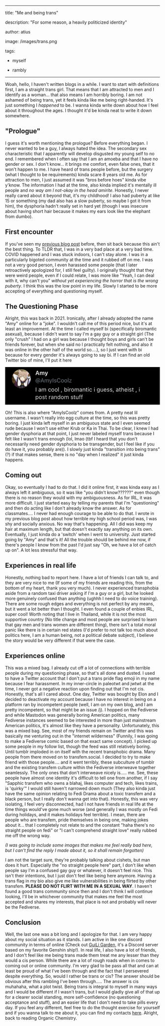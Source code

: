 

---

title:  "Me and being trans"

description: "For some reason, a heavily politicized identity"

author: atius

image: /images/trans.png

tags:

  - myself

  - rambly

---

Woah, hello, I haven't written blogs in a while. I want to start with definitions first, I am a straight trans girl. That means that I am attracted to men and I identify as a woman... that also means I am horribly boring. I am not ashamed of being trans, yet it feels kinda like me being right-handed. It's just something I *happened* to be. I wanna kinda write down about how I feel about it throughout the ages. I thought it'd be kinda neat to write it down somewhere. 

## "Prologue"

I guess it's worth mentioning the prologue? Before everything began. I never wanted to be a guy, I always hated the idea. The secondary sex characteristic that *I* apparently will develop disgusted my young self to no end. I remembered when I often say that I am an amoeba and that I have no gender or sex. I don't know... it brings me comfort, even false ones, that it won't happen to me. I have heard of trans people before, but the surgery (what I thought to be requirements) kinda scare 8 years old me. As for attraction to men, I just assumed it was "bros before hoes" kinda vibe y'know. The information I had at the time, also kinda implied it's mentally ill people and *no way am I not-okay in the head amirite*. Honestly, I never really cared about it beyond that, it's my childhood! I also had puberty at like 15 or something (my dad also has a slow puberty, so maybe I got it from him), the dysphoria hadn't really set in hard yet (though I was insecure about having short hair because it makes my ears look like the elephant from dumbo).

## First encounter

If you've seen my [previous blog post](https://www.atiusamy.com/reflection/) before, then sit back because this ain't the best thing. To TLDR that, I was in a very bad place at a very bad time. COVID happened and I was stuck indoors, I can't stay alone. I was in a particularly bigoted community at the time and it rubbed off on me. I was not a very good person, I even harassed some people (that I later retroactively apologized for, I still feel guilty). I originally thought that they were weird people, even if I could relate, I was more like "Yeah, I can deal with it, why can't you" *without yet experiencing the horror that is the wrong puberty*. I think this was the low point in my life. Slowly I started to be more accepting of everything and questioning myself. 

## The Questioning Phase

Alright, this was back in 2021. Ironically, after I already adopted the name "Amy" online for a "joke". I wouldn't call me of this period nice, but it's at least an improvement. At the time I called myself bi (specifically biromantic asexual), because I didn't want to say I'm a gay guy or a straight girl (The only "crush" I had on a girl was because I thought boys and girls can't be friends forever, but when she said no I practically felt nothing, and also it was online in the other half of the world so....), so I just went with bi because for every gender it's always going to say bi. If I can find an old Twitter bio of mine, I'll put it here



![old twitter bio](/images/IMG_1947.png)



Oh! This is also where "AmyIsCoolz" comes from. A pretty neat lil username. I wasn't really into egg culture at the time, so this was pretty boring. I just kinda left myself in an ambiguous state and I even seemed rude because I won't use either Krub or Ka in Thai. To be clear, I knew I had gender dysphoria at that point, I just never labeled myself trans because I felt like I wasn't trans enough (lol, lmao (tbf I heard that you don't necessarily need gender dysphoria to be transgender, but I feel like if you do have it, you probably are)). I slowly just kinda "transition into being trans"(?) if that makes sense, there is no "day when I realized" it just kinda happens. 

## Coming out

Okay, so eventually I had to do that. I did it online first, it was kinda easy as I always left it ambiguous, so it was like "you didn't know??????" even though there is no reason they would with my ambiguousness. As for IRL, it was more difficult. I just started easy by telling my parents that I'm "questioning" and then do acting like I don't already know the answer. As for classmates.... I never had enough courage to be able to do that. I wrote in my previous blog post about how terrible my high school period was, I was shy and socially anxious. No way that's happening. All I did was keep my hair at maximum length, but that doesn't exactly say anything on its own. Eventually, I just kinda do a 'switch' when I went to university. Just started going by "Amy" and that's it! All the trouble should be behind me now, if there's people I know from the past I'd just say "Oh, we have a lot of catch up on". A lot less stressful that way. 

## Experiences in real life

Honestly, nothing bad to report here. I have a lot of friends I can talk to, and they are very nice to me (If some of my friends are reading this, from the bottom of my heart, thank you very much). I never experienced transphobia aside from a random taxi driver asking if I'm a guy or a girl, but he looked more genuinely confused than anything (ughhh I need to do voice training). There are some rough edges and everything is not perfect by any means, but it went a lot better than I thought. I even found a couple of enbies IRL, super cool! Worth noting that I live in Thailand, while it is not the most supportive country (No title change and most people are surprised to learn that gay men and trans women are different thing), there isn't a total moral panic like there is in certain red states (I'd prefer to not talk too much about politics here, I am a human being, not a political debate subject), I believe the story would be very different if that were the case.

## Experiences online

This was a mixed bag. I already cut off a lot of connections with terrible people during my questioning phase, so that's all done and dusted. I used to have a Twitter account that I don't put a trans pride flag emoji in my name because I fear harassment. In my inner-circle in paleotwt and jwtwt at the time, I never got a negative reaction upon finding out that I'm not cis. Honestly, that's all I cared about. One day, Twitter was bought by Elon and I decided to deactivate my account because I have no interest in being on a platform ran by incompetent people (well, I am on my own blog, and I am pretty incompetent, so that might be an issue /j). I hopped on the Fediverse and while Mastodon was generally boring American politics, many Fediverse instances seemed to be interested in more than just mainstream American politics, it's almost like they have a personality. Unfortunately, this was a mixed bag. See, most of my friends remain on Twitter and this was basically me venturing out in the "internet wilderness" (Funnily, I was going to make a Fediverse comic based on that exact same concept). I picked up some people in my follow list, though the feed was still relatively boring. Until tumblr imploded in on itself with the recent transphobic drama. Many people from there moved on to transfem.social. I decided to try to make friend with those people.... and it went terribly, these subculture of tumblr and the existing transfem culture within the Fediverse interweave together seamlessly. The only ones that don't interweave nicely is..... me. See, these people have almost one identity it's difficult to tell one from another, if I say "Sapphic transfem who owns a blahaj, likes computer and tech, likes trains, is 'quirky'" I would still haven't narrowed down much (They also kinda just have the same opinion relating to Fedi Drama about a toxic transfem and a black person, but I really don't wanna get into that). Honestly, this was very isolating, I feel very disconnected, had I not have friends in real life at the time things would've gone much worse (and generally I was mostly on Fedi during holidays, and it makes holidays feel terrible). I mean, there are people who are transfem, pride themselves in being one, making jokes about it... that I completely not relate to and the constant "haha there's no straight people on fedi" or "I can't comprehend straight love" really rubbed me off the wrong way. 

*(I was going to include some images that makes me feel really bad here, but I can't find the reply I made about it, so it shall remain forgotten)*

I am not the target sure, they're probably talking about cishets, but man does it hurt. Especially the "no straight people here" part, I don't like when people say I'm a confused gay guy or whatever, it doesn't feel nice. This isn't their intentions, but I just don't feel like being here anymore. Having a trans flag in my bio also give me like vulnerabilities in being flirted by other transfem. **PLEASE DO NOT FLIRT WITH ME IN A SEXUAL WAY**. I haven't found a good trans community since then and I don't think I will continue looking, I'll be in whichever community that makes me feel the most accepted and shares my interests, that place is not and probably will never be the Fediverse.

## Conclusion

Well, the last one was a bit long and I apologize for that. I am very happy about my social situation as it stands. I am active in like one discord community in terms of online (Check out [GuiLi Garden](https://discord.gg/AVMgRfBRgn), it's a Discord server based on my favorite Genshin ship!). In real life, I also have a lot of friends, and I don't feel like me being trans made them treat me any lesser than they would a cis person. While there are a lot of rough roads when in comes to coming out or online community. I'm very glad to be pass all that and can at least be proud of what I've been through and the fact that I persevered despite everything. So, would I rather be trans or cis? The answer should be obvious after this rambling I've been through..... The answer is cis muhahaha, what a plot twist. Being trans is integral to myself in many ways and I would be different if I wasn't trans, but I would gladly give all of that up for a clearer social standing, more self-confidence (no questioning acceptance and stuff), and an easier life that I don't need to take pills every day. If you feel any different, feel free to do the thought exercise for yourself and if you wanna talk to me about it, you can find my contacts [here](https://www.atiusamy.com/links/). Alright, back to reading Organic Chemistry. 

